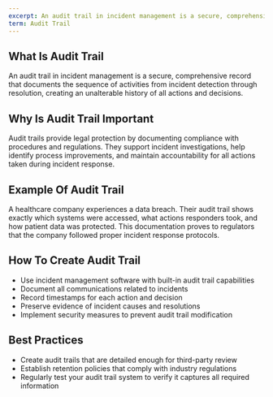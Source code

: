 ```yaml
---
excerpt: An audit trail in incident management is a secure, comprehensive record that documents the sequence of activities from incident detection through resolution, creating an unalterable history of all actions and decisions.
term: Audit Trail
---
```

## What Is Audit Trail

An audit trail in incident management is a secure, comprehensive record that documents the sequence of activities from incident detection through resolution, creating an unalterable history of all actions and decisions.

## Why Is Audit Trail Important

Audit trails provide legal protection by documenting compliance with procedures and regulations. They support incident investigations, help identify process improvements, and maintain accountability for all actions taken during incident response.

## Example Of Audit Trail

A healthcare company experiences a data breach. Their audit trail shows exactly which systems were accessed, what actions responders took, and how patient data was protected. This documentation proves to regulators that the company followed proper incident response protocols.

## How To Create Audit Trail

- Use incident management software with built-in audit trail capabilities
- Document all communications related to incidents
- Record timestamps for each action and decision
- Preserve evidence of incident causes and resolutions
- Implement security measures to prevent audit trail modification

## Best Practices

- Create audit trails that are detailed enough for third-party review
- Establish retention policies that comply with industry regulations
- Regularly test your audit trail system to verify it captures all required information